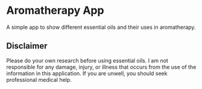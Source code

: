 # Aromatherapy App

A simple app to show different essential oils and their uses in aromatherapy.

## Disclaimer

Please do your own research before using essential oils. I am not responsible for any damage, injury, or illness that occurs from the use of the information in this application. If you are unwell, you should seek professional medical help.
